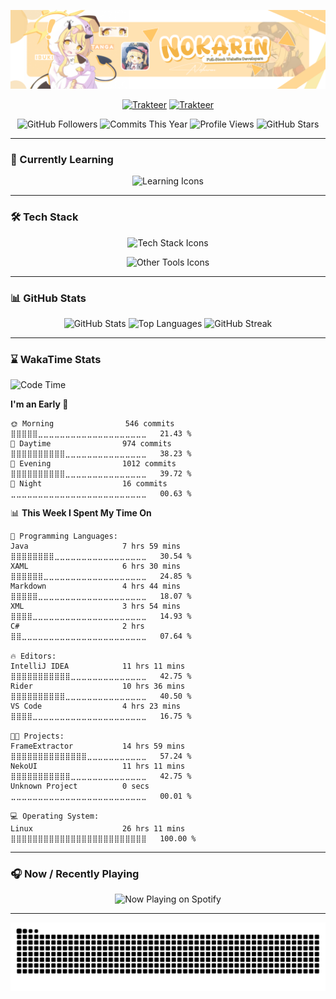 <p align="center">
  <img src="./assets/github_banner.png" alt="Banner" draggable="false" />
</p>

<div align="center">

  <!-- Support -->
  [![Trakteer](https://ko-fi.com/img/githubbutton_sm.svg)](https://ko-fi.com/nokarin)
  [![Trakteer](https://img.shields.io/badge/Trakteer-Support%20Me-red?style=for-the-badge&logo=buymeacoffee&logoColor=white)](https://trakteer.id/nokarin)
  
  <!-- Badges -->
  <img src="https://img.shields.io/github/followers/nokarin-dev?label=Followers" alt="GitHub Followers" />
  <img src="https://img.shields.io/badge/Commits%20This%20Year-✔️-brightgreen" alt="Commits This Year" />
  <img src="https://komarev.com/ghpvc/?username=nokarin-dev&color=blue" alt="Profile Views" />
  <img src="https://img.shields.io/github/stars/nokarin-dev?label=Stars" alt="GitHub Stars" />

</div>

---

### 🧠 Currently Learning

<p align="center">
  <img src="https://skillicons.dev/icons?i=java,laravel,cpp,cs" alt="Learning Icons" draggable="false" />
</p>

---

### 🛠️ Tech Stack

<p align="center">
  <img src="https://skillicons.dev/icons?i=java,js,ts,py,html,css,react,tailwindcss,nodejs,express,mysql,mongodb,laravel,discordjs,figma" alt="Tech Stack Icons" draggable="false" />
</p>
<p align="center">
  <img src="https://skillicons.dev/icons?i=github,git,vscode,idea,npm,gradle,ae,ps,blender,unreal,pr,cpp,cs" alt="Other Tools Icons" draggable="false" />
</p>

---

### 📊 GitHub Stats

<div align="center">
  <img src="https://github-readme-stats.vercel.app/api?username=nokarin-dev&show_icons=true&hide_border=true&theme=transparent" alt="GitHub Stats" draggable="false" />
  <img src="https://github-readme-stats.vercel.app/api/top-langs/?username=nokarin-dev&layout=compact&hide_border=true&theme=transparent" alt="Top Languages" draggable="false" />
  <img src="https://github-readme-streak-stats.herokuapp.com?user=nokarin-dev&hide_border=true&theme=transparent" alt="GitHub Streak" draggable="false" />
</div>

---

### ⌛ WakaTime Stats

<!--START_SECTION:waka-->
![Code Time](http://img.shields.io/badge/Code%20Time-3%2C485%20hrs%205%20mins-blue)

**I'm an Early 🐤** 

```text
🌞 Morning                546 commits         ⣿⣿⣿⣿⣿⣀⣀⣀⣀⣀⣀⣀⣀⣀⣀⣀⣀⣀⣀⣀⣀⣀⣀⣀⣀   21.43 % 
🌆 Daytime                974 commits         ⣿⣿⣿⣿⣿⣿⣿⣿⣿⣿⣀⣀⣀⣀⣀⣀⣀⣀⣀⣀⣀⣀⣀⣀⣀   38.23 % 
🌃 Evening                1012 commits        ⣿⣿⣿⣿⣿⣿⣿⣿⣿⣿⣀⣀⣀⣀⣀⣀⣀⣀⣀⣀⣀⣀⣀⣀⣀   39.72 % 
🌙 Night                  16 commits          ⣀⣀⣀⣀⣀⣀⣀⣀⣀⣀⣀⣀⣀⣀⣀⣀⣀⣀⣀⣀⣀⣀⣀⣀⣀   00.63 % 
```


📊 **This Week I Spent My Time On** 

```text
💬 Programming Languages: 
Java                     7 hrs 59 mins       ⣿⣿⣿⣿⣿⣿⣿⣿⣀⣀⣀⣀⣀⣀⣀⣀⣀⣀⣀⣀⣀⣀⣀⣀⣀   30.54 % 
XAML                     6 hrs 30 mins       ⣿⣿⣿⣿⣿⣿⣀⣀⣀⣀⣀⣀⣀⣀⣀⣀⣀⣀⣀⣀⣀⣀⣀⣀⣀   24.85 % 
Markdown                 4 hrs 44 mins       ⣿⣿⣿⣿⣿⣀⣀⣀⣀⣀⣀⣀⣀⣀⣀⣀⣀⣀⣀⣀⣀⣀⣀⣀⣀   18.07 % 
XML                      3 hrs 54 mins       ⣿⣿⣿⣿⣀⣀⣀⣀⣀⣀⣀⣀⣀⣀⣀⣀⣀⣀⣀⣀⣀⣀⣀⣀⣀   14.93 % 
C#                       2 hrs               ⣿⣿⣀⣀⣀⣀⣀⣀⣀⣀⣀⣀⣀⣀⣀⣀⣀⣀⣀⣀⣀⣀⣀⣀⣀   07.64 % 

🔥 Editors: 
IntelliJ IDEA            11 hrs 11 mins      ⣿⣿⣿⣿⣿⣿⣿⣿⣿⣿⣿⣀⣀⣀⣀⣀⣀⣀⣀⣀⣀⣀⣀⣀⣀   42.75 % 
Rider                    10 hrs 36 mins      ⣿⣿⣿⣿⣿⣿⣿⣿⣿⣿⣀⣀⣀⣀⣀⣀⣀⣀⣀⣀⣀⣀⣀⣀⣀   40.50 % 
VS Code                  4 hrs 23 mins       ⣿⣿⣿⣿⣀⣀⣀⣀⣀⣀⣀⣀⣀⣀⣀⣀⣀⣀⣀⣀⣀⣀⣀⣀⣀   16.75 % 

🐱‍💻 Projects: 
FrameExtractor           14 hrs 59 mins      ⣿⣿⣿⣿⣿⣿⣿⣿⣿⣿⣿⣿⣿⣿⣀⣀⣀⣀⣀⣀⣀⣀⣀⣀⣀   57.24 % 
NekoUI                   11 hrs 11 mins      ⣿⣿⣿⣿⣿⣿⣿⣿⣿⣿⣿⣀⣀⣀⣀⣀⣀⣀⣀⣀⣀⣀⣀⣀⣀   42.75 % 
Unknown Project          0 secs              ⣀⣀⣀⣀⣀⣀⣀⣀⣀⣀⣀⣀⣀⣀⣀⣀⣀⣀⣀⣀⣀⣀⣀⣀⣀   00.01 % 

💻 Operating System: 
Linux                    26 hrs 11 mins      ⣿⣿⣿⣿⣿⣿⣿⣿⣿⣿⣿⣿⣿⣿⣿⣿⣿⣿⣿⣿⣿⣿⣿⣿⣿   100.00 % 
```


<!--END_SECTION:waka-->

---

### 🎧 Now / Recently Playing

<div align="center">
  <img src="https://spotify-github-profile.kittinanx.com/api/view?uid=31j2y46lpoffglel3rrpccvecumq&cover_image=true&theme=natemoo-re&show_offline=false&background_color=121212&interchange=false&bar_color=404db0&bar_color_cover=false" alt="Now Playing on Spotify" draggable="false" />
</div>

---

<p align="center">
  <img src="https://raw.githubusercontent.com/nokarin-dev/nokarin-dev/output/snake.svg" alt="Snake animation" draggable="false" />
</p>
